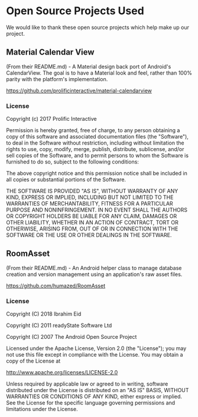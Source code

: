 # Open Source Projects Used
We would like to thank these open source projects which help make up our project.

## Material Calendar View
(From their README.md) - A Material design back port of Android's CalendarView. The goal is to have a Material look and feel, rather than 100% parity with the platform's implementation.

https://github.com/prolificinteractive/material-calendarview

### License
Copyright (c) 2017 Prolific Interactive

Permission is hereby granted, free of charge, to any person obtaining a copy
of this software and associated documentation files (the "Software"), to deal
in the Software without restriction, including without limitation the rights
to use, copy, modify, merge, publish, distribute, sublicense, and/or sell
copies of the Software, and to permit persons to whom the Software is
furnished to do so, subject to the following conditions:

The above copyright notice and this permission notice shall be included in
all copies or substantial portions of the Software.

THE SOFTWARE IS PROVIDED "AS IS", WITHOUT WARRANTY OF ANY KIND, EXPRESS OR
IMPLIED, INCLUDING BUT NOT LIMITED TO THE WARRANTIES OF MERCHANTABILITY,
FITNESS FOR A PARTICULAR PURPOSE AND NONINFRINGEMENT. IN NO EVENT SHALL THE
AUTHORS OR COPYRIGHT HOLDERS BE LIABLE FOR ANY CLAIM, DAMAGES OR OTHER
LIABILITY, WHETHER IN AN ACTION OF CONTRACT, TORT OR OTHERWISE, ARISING FROM,
OUT OF OR IN CONNECTION WITH THE SOFTWARE OR THE USE OR OTHER DEALINGS IN
THE SOFTWARE.

## RoomAsset
(From their README.md) - An Android helper class to manage database creation and version management using an application's raw asset files.

https://github.com/humazed/RoomAsset

### License
Copyright (C) 2018 Ibrahim Eid

Copyright (C) 2011 readyState Software Ltd

Copyright (C) 2007 The Android Open Source Project

Licensed under the Apache License, Version 2.0 (the "License");
you may not use this file except in compliance with the License.
You may obtain a copy of the License at

   http://www.apache.org/licenses/LICENSE-2.0

Unless required by applicable law or agreed to in writing, software
distributed under the License is distributed on an "AS IS" BASIS,
WITHOUT WARRANTIES OR CONDITIONS OF ANY KIND, either express or implied.
See the License for the specific language governing permissions and
limitations under the License.
